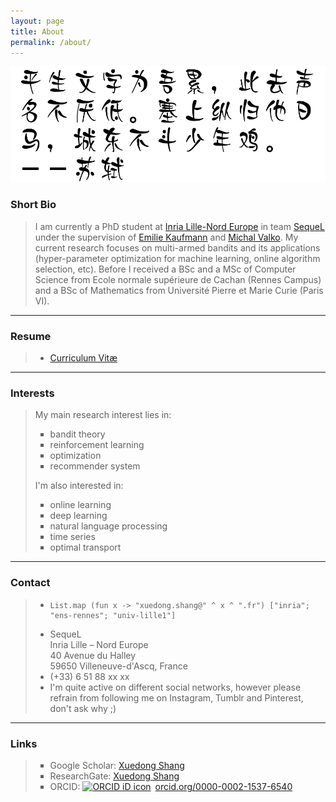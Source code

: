 ```yaml
---
layout: page
title: About
permalink: /about/
---
```


![my alternate text](/static/img/epigram.png)

<h3>Short Bio</h3>

<blockquote>
<p>
I am currently a PhD student at <a href="https://www.inria.fr/centre/lille">Inria Lille-Nord Europe</a> in team <a href="https://team.inria.fr/sequel/">SequeL</a> under the supervision of <a href="http://chercheurs.lille.inria.fr/ekaufman/index.html">Emilie Kaufmann</a> and <a href="http://researchers.lille.inria.fr/~valko/hp/">Michal Valko</a>. My current  research focuses on multi-armed bandits and its applications (hyper-parameter optimization for machine learning, online algorithm selection, etc). Before I received a BSc and a MSc of Computer Science from Ecole normale supérieure de Cachan (Rennes Campus) and a BSc of Mathematics from Université Pierre et Marie Curie (Paris VI).
</p>
</blockquote>

<hr />

<h3>Resume</h3>

<blockquote>

<ul class="fa-ul" itemscope>
<li>
	<i class="fa-li fa fa-file-pdf"></i>
	<span><a href="/static/documents/cv.pdf">Curriculum Vitæ</a></span>
</li>
</ul>

</blockquote>

<hr />

<h3>Interests</h3>

<blockquote>
<p>
<p>My main research interest lies in:</p>
<ul style="list-style-type:square">
	<li>bandit theory</li>
	<li>reinforcement learning</li>
	<li>optimization</li>
	<li>recommender system</li>
</ul>
<p>I'm also interested in:</p>
<ul style="list-style-type:square">
	<li>online learning</li>
	<li>deep learning</li>
	<li>natural language processing</li>
	<li>time series</li>
	<li>optimal transport</li>
</ul>
</p>
</blockquote>

<hr />

<h3>Contact</h3>

<blockquote>
<ul class="fa-ul" itemscope>
	<li>
	<i class="fa-li fa fa-envelope"></i>
	<span><pre><code class="language-ocaml">List.map (fun x -> "xuedong.shang@" ^ x ^ ".fr") ["inria"; "ens-rennes"; "univ-lille1"]</code></pre></span>
	</li>
	<li>
	<i class="fa-li fa fa-map-marker"></i>
	<span>SequeL<br>Inria Lille &ndash; Nord Europe<br>40 Avenue du Halley<br>59650 Villeneuve-d'Ascq, France</span>
	</li>
	<li>
	<i class="fa-li fa fa-phone"></i>
	<span>(+33) 6 51 88 xx xx</span>
	</li>
	<li>
	<i class="fa-li fa fa-hand-peace-o"></i>
	<span>I'm quite active on different social networks, however please refrain from following me on Instagram, Tumblr and Pinterest, don't ask why ;)</span>
	</li>
</ul>
</blockquote>

<hr />

<h3>Links</h3>

<blockquote>
<ul style="list-style-type:square">
	<li>Google Scholar: <a href="https://scholar.google.com/citations?hl=en&view_op=list_works&gmla=AJsN-F5dXCwMcNs6lKz_F-sJyfWfnMtBTuLdKJyGY8t2Jh6OO359t0SEYW5wrNNi_VDO4sNmj3GE1FEjCwCrXGd5GUsef-YN7zRkQHij5qGswkqh0aQxMWM&user=EM6tQfsAAAAJ">Xuedong Shang</a></li>
	<li>ResearchGate: <a href="https://www.researchgate.net/profile/Xuedong_Shang">Xuedong Shang</a></li>
	<li>ORCID: <a href="https://orcid.org/0000-0002-1537-6540" target="orcid.widget" rel="noopener noreferrer" style="vertical-align:top;"><img src="https://orcid.org/sites/default/files/images/orcid_16x16.png" style="width:1em;margin-right:.5em;" alt="ORCID iD icon">orcid.org/0000-0002-1537-6540</a></li>
</ul>
</blockquote>

